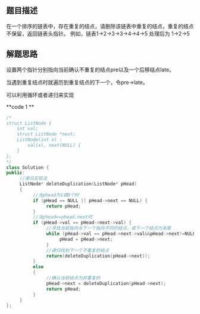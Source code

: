 ## 题目描述

在一个排序的链表中，存在重复的结点，请删除该链表中重复的结点，重复的结点不保留，返回链表头指针。 例如，链表1->2->3->3->4->4->5 处理后为 1->2->5

## 解题思路

设置两个指针分别指向当前确认不重复的结点pre以及一个后移结点late。

当遇到重复结点时就遍历到重复结点的下一个，令pre->late。

可以利用循环或者递归来实现

**code 1 **

```c++
/*
struct ListNode {
    int val;
    struct ListNode *next;
    ListNode(int x) :
        val(x), next(NULL) {
    }
};
*/
class Solution {
public:
     //递归实现法
     ListNode* deleteDuplication(ListNode* pHead)
     {
          //当phead为1或0个时
          if (pHead == NULL || pHead->next == NULL) {
               return pHead;
          }
          //当phead==phead.next时
          if (pHead->val == pHead->next->val) {
               //寻找当前指向与下一个指向不同的结点，或下一个结点为末尾
               while (pHead->val == pHead->next->val&&pHead->next!=NULL) {
                    pHead = pHead->next;
               }
               //递归找到下一个不重复的结点
               return(deleteDuplication(pHead->next));
          }
          else
          {
               //确认当前结点为非重复的
               pHead->next = deleteDuplication(pHead->next);
               return pHead;
          }
     }
};
```



